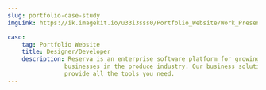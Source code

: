 ```yaml
---
slug: portfolio-case-study
imgLink: https://ik.imagekit.io/u33i3sss0/Portfolio_Website/Work_Presentation/telepay_landing_JGKnXx9Fs.png?ik-sdk-version=javascript-1.4.3&updatedAt=1675093268088

caso:
    tag: Portfolio Website
    title: Designer/Developer
    description: Reserva is an enterprise software platform for growing 
                businesses in the produce industry. Our business solutions 
                provide all the tools you need.
---
```



<general-info :caso="caso"></general-info>